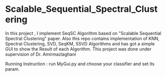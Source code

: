 # Scalable_Sequential_Spectral_Clustering
In this project , I implement SeqSC Algorithm based on "Scalable Sequential Spectral Clustering" paper. Also this repo contains implementation of KNN, Spectral Clustering, SVD, SeqKM, SSVD Algorithms and has got a simple GUI to show the Result of each Algorithm. This project was done under supervision of Dr. Amirmazlaghani    

Running Instruction : run MyGui.py and choose your classifier and set its param.
